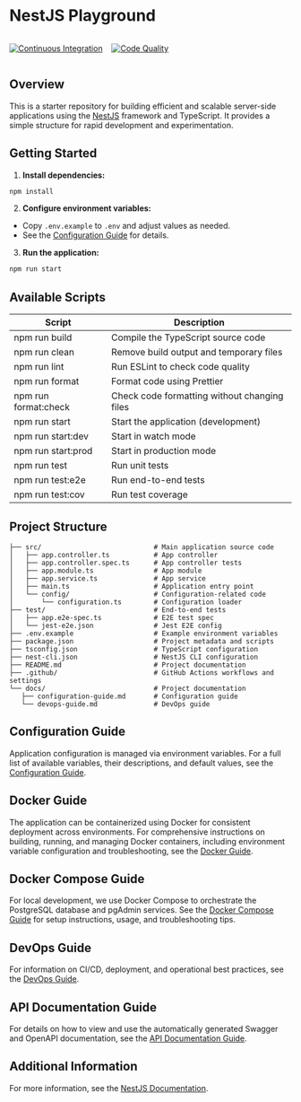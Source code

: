 # NestJS Playground

<div style="display:flex; gap: 16px;">

[![Continuous Integration](https://github.com/mwarman/nestjs-playground/actions/workflows/ci.yml/badge.svg)](https://github.com/mwarman/nestjs-playground/actions/workflows/ci.yml)

[![Code Quality](https://github.com/mwarman/nestjs-playground/actions/workflows/code-quality.yml/badge.svg)](https://github.com/mwarman/nestjs-playground/actions/workflows/code-quality.yml)

</div>

## Overview

This is a starter repository for building efficient and scalable server-side applications using the [NestJS](https://nestjs.com/) framework and TypeScript. It provides a simple structure for rapid development and experimentation.

## Getting Started

1. **Install dependencies:**

```bash
npm install
```

2. **Configure environment variables:**

- Copy `.env.example` to `.env` and adjust values as needed.
- See the [Configuration Guide](docs/configuration-guide.md) for details.

3. **Run the application:**

```bash
npm run start
```

## Available Scripts

| Script               | Description                                  |
| -------------------- | -------------------------------------------- |
| npm run build        | Compile the TypeScript source code           |
| npm run clean        | Remove build output and temporary files      |
| npm run lint         | Run ESLint to check code quality             |
| npm run format       | Format code using Prettier                   |
| npm run format:check | Check code formatting without changing files |
| npm run start        | Start the application (development)          |
| npm run start:dev    | Start in watch mode                          |
| npm run start:prod   | Start in production mode                     |
| npm run test         | Run unit tests                               |
| npm run test:e2e     | Run end-to-end tests                         |
| npm run test:cov     | Run test coverage                            |

## Project Structure

```
├── src/                            # Main application source code
│   ├── app.controller.ts           # App controller
│   ├── app.controller.spec.ts      # App controller tests
│   ├── app.module.ts               # App module
│   ├── app.service.ts              # App service
│   ├── main.ts                     # Application entry point
│   └── config/                     # Configuration-related code
│       └── configuration.ts        # Configuration loader
├── test/                           # End-to-end tests
│   ├── app.e2e-spec.ts             # E2E test spec
│   └── jest-e2e.json               # Jest E2E config
├── .env.example                    # Example environment variables
├── package.json                    # Project metadata and scripts
├── tsconfig.json                   # TypeScript configuration
├── nest-cli.json                   # NestJS CLI configuration
├── README.md                       # Project documentation
├── .github/                        # GitHub Actions workflows and settings
└── docs/                           # Project documentation
   ├── configuration-guide.md       # Configuration guide
   └── devops-guide.md              # DevOps guide
```

## Configuration Guide

Application configuration is managed via environment variables. For a full list of available variables, their descriptions, and default values, see the [Configuration Guide](docs/configuration-guide.md).

## Docker Guide

The application can be containerized using Docker for consistent deployment across environments. For comprehensive instructions on building, running, and managing Docker containers, including environment variable configuration and troubleshooting, see the [Docker Guide](docs/docker-guide.md).

## Docker Compose Guide

For local development, we use Docker Compose to orchestrate the PostgreSQL database and pgAdmin services. See the [Docker Compose Guide](docs/docker-compose-guide.md) for setup instructions, usage, and troubleshooting tips.

## DevOps Guide

For information on CI/CD, deployment, and operational best practices, see the [DevOps Guide](docs/devops-guide.md).

## API Documentation Guide

For details on how to view and use the automatically generated Swagger and OpenAPI documentation, see the [API Documentation Guide](docs/api-documentation-guide.md).

## Additional Information

For more information, see the [NestJS Documentation](https://docs.nestjs.com/).
